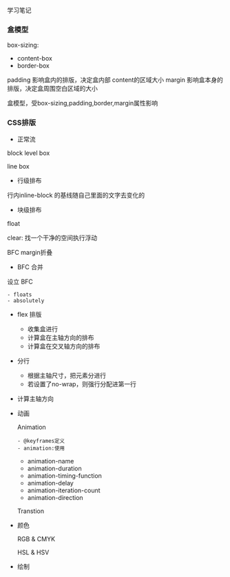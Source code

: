 学习笔记

### 盒模型

box-sizing: 
   - content-box
   - border-box

padding 影响盒内的排版，决定盒内部 content的区域大小
margin 影响盒本身的排版，决定盒周围空白区域的大小

盒模型，受box-sizing,padding,border,margin属性影响


### CSS排版

- 正常流

block level box

line box

   - 行级排布

行内inline-block 的基线随自己里面的文字去变化的

  - 块级排布

  float
  
  clear: 找一个干净的空间执行浮动

  BFC margin折叠

  - BFC 合并

  设立 BFC

    - floats
    - absolutely

  - flex 排版

      - 收集盒进行
      - 计算盒在主轴方向的排布
      - 计算盒在交叉轴方向的排布

   - 分行

     - 根据主轴尺寸，把元素分进行
     - 若设置了no-wrap，则强行分配进第一行

   - 计算主轴方向

   - 动画

      Animation

         - @keyframes定义
         - animation:使用

      - animation-name
      - animation-duration
      - animation-timing-function
      - animation-delay
      - animation-iteration-count
      - animation-direction


      Transtion

   - 颜色

      RGB & CMYK

      HSL & HSV

   - 绘制